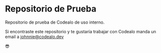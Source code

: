 # Repositorio de Prueba
Repositorio de prueba de Codealo de uso interno.

Si encontraste este repositorio y te gustaría trabajar con Codealo manda un email a [johnnie@codealo.dev](johnnie@codealo.dev)

😎

